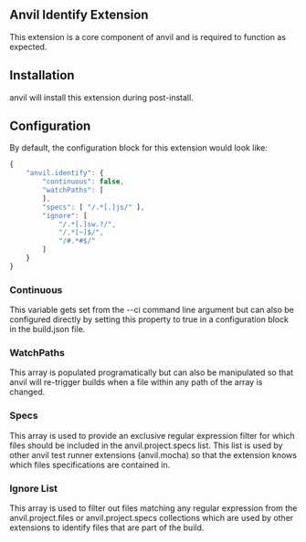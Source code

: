 ## Anvil Identify Extension

This extension is a core component of anvil and is required to function as expected.

## Installation

anvil will install this extension during post-install.

## Configuration

By default, the configuration block for this extension would look like:

```javascript
{
	"anvil.identify": {
		"continuous": false,
		"watchPaths": [
		],
		"specs": [ "/.*[.]js/" ],
		"ignore": [
			"/.*[.]sw.?/",
			"/.*[~]$/",
			"/#.*#$/"
		]
	}
}
```

### Continuous
This variable gets set from the --ci command line argument but can also be configured directly by setting this property to true in a configuration block in the build.json file.

### WatchPaths
This array is populated programatically but can also be manipulated so that anvil will re-trigger builds when a file within any path of the array is changed.

### Specs
This array is used to provide an exclusive regular expression filter for which files should be included in the anvil.project.specs list. This list is used by other anvil test runner extensions (anvil.mocha) so that the extension knows which files specifications are contained in.

### Ignore List
This array is used to filter out files matching any regular expression from the anvil.project.files or anvil.project.specs collections which are used by other extensions to identify files that are part of the build.